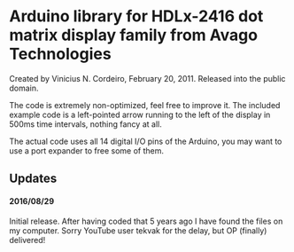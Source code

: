 Arduino library for HDLx-2416 dot matrix display family from Avago Technologies
===============================================================================
Created by Vinicius N. Cordeiro, February 20, 2011. Released into the public domain.

The code is extremely non-optimized, feel free to improve it. The included example code is a left-pointed arrow running to the left of the display in 500ms time intervals, nothing fancy at all.

The actual code uses all 14 digital I/O pins of the Arduino, you may want to use a port expander to free some of them.

Updates
-------
#### 2016/08/29
Initial release. After having coded that 5 years ago I have found the files on my computer. Sorry YouTube user tekvak for the delay, but OP (finally) delivered!
